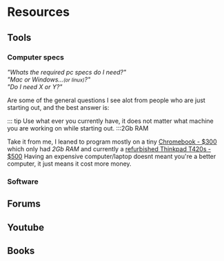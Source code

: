 # Resources

## Tools

### Computer specs

*"Whats the required pc specs do I need?"* <br/>
*"Mac or Windows...<small>(or linux)</small>?"*<br/>
*"Do I need X or Y?"*<br/>

Are some of the general questions I see alot from people who are just starting out, and the best answer is:

::: tip
Use what ever you currently have, it does not matter what machine you are working on while starting out.
:::2Gb RAM

Take it from me, I leaned to program mostly on a tiny [Chromebook - $300](https://www.amazon.com/gp/product/B01DBGVB7K/ref=ppx_yo_dt_b_asin_title_o01_s00?ie=UTF8&psc=1) which only had *2Gb RAM* and currently a [refurbished Thinkpad T420s - $500](https://shop.workventures.com.au/product-category/laptop-computer-packages/)
Having an expensive computer/laptop doesnt meant you're a better computer, it just means it cost more money.

### Software

## Forums

## Youtube

## Books
